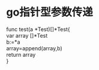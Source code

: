 # go指针型参数传递
func test(a *Test)[]*Test{<br>
	var array []*Test<br>
	b:=*a<br>
	array=append(array,b)<br>
	return array<br>
}
